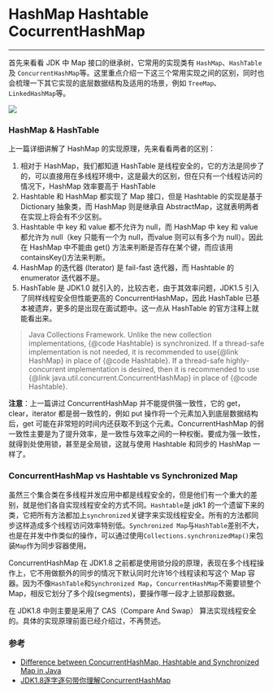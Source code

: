 # HashMap Hashtable CocurrentHashMap
---

首先来看看 JDK 中 Map 接口的继承树，它常用的实现类有 `HashMap`、`HashTable` 及 `ConcurrentHashMap`等。这里重点介绍一下这三个常用实现之间的区别，同时也会梳理一下其它实现的底层数据结构及适用的场景，例如 `TreeMap`、`LinkedHashMap`等。

![](http://ochyazsr6.bkt.clouddn.com/7cbf202b26e96c7a6ea2906044cc2b60.jpg)



### HashMap & HashTable

上一篇详细讲解了 HashMap 的实现原理，先来看看两者的区别：

1. 相对于 HashMap，我们都知道 HashTable 是线程安全的，它的方法是同步了的，可以直接用在多线程环境中，这是最大的区别，但在只有一个线程访问的情况下，HashMap 效率要高于 HashTable
2. Hashtable 和 HashMap 都实现了 Map 接口，但是 Hashtable 的实现是基于 Dictionary 抽象类，而 HashMap 则是继承自 AbstractMap，这就表明两者在实现上将会有不少区别。
3. Hashtable 中 key 和 value 都不允许为 null，而 HashMap 中 key 和 value 都允许为 null（key 只能有一个为 null，而value 则可以有多个为 null）。因此在 HashMap 中不能由 get() 方法来判断是否存在某个键，而应该用 containsKey()方法来判断。
4. HashMap 的迭代器 (Iterator) 是 fail-fast 迭代器，而 Hashtable 的 enumerator 迭代器不是。
5. HashTable 是 JDK1.0 就引入的，比较古老，由于其效率问题，JDK1.5 引入了同样线程安全但性能更高的 ConcurrentHashMap，因此 HashTable 已基本被遗弃，更多的是出现在面试题中。这一点从 HashTable 的官方注释上就能看出来。

> Java Collections Framework.  Unlike the new collection implementations, {@code Hashtable} is synchronized.  If a thread-safe implementation is not needed, it is recommended to use{@link HashMap} in place of {@code Hashtable}.  If a thread-safe highly-concurrent implementation is desired, then it is recommended to use {@link java.util.concurrent.ConcurrentHashMap} in place of {@code Hashtable}.

**注意**：上一篇讲过 ConcurrentHashMap 并不能提供强一致性，它的 get，clear，iterator 都是弱一致性的，例如 put 操作将一个元素加入到底层数据结构后，get 可能在非常短的时间内还获取不到这个元素。ConcurrentHashMap 的弱一致性主要是为了提升效率，是一致性与效率之间的一种权衡。要成为强一致性，就得到处使用锁，甚至是全局锁，这就与使用 Hashtable 和同步的 HashMap 一样了。

### ConcurrentHashMap vs Hashtable vs Synchronized Map

虽然三个集合类在多线程并发应用中都是线程安全的，但是他们有一个重大的差别，就是他们各自实现线程安全的方式不同。`Hashtable`是 jdk1 的一个遗留下来的类，它把所有方法都加上`synchronized`关键字来实现线程安全。所有的方法都同步这样造成多个线程访问效率特别低。`Synchronized Map`与`HashTable`差别不大，也是在并发中作类似的操作，可以通过使用`Collections.synchronizedMap()`来包装`Map`作为同步容器使用。

ConcurrentHashMap 在 JDK1.8 之前都是使用锁分段的原理，表现在多个线程操作上，它不用做额外的同步的情况下默认同时允许16个线程读和写这个 Map 容器。因为不像`HashTable`和`Synchronized Map`，`ConcurrentHashMap`不需要锁整个Map，相反它划分了多个段(segments)，要操作哪一段才上锁那段数据。

在 JDK1.8 中则主要是采用了 CAS（Compare And Swap） 算法实现线程安全的。具体的实现原理前面已经介绍过，不再赘述。




 ### 参考

- [Difference between ConcurrentHashMap, Hashtable and Synchronized Map in Java](https://javarevisited.blogspot.com/2011/04/difference-between-concurrenthashmap.html)
- [JDK1.8逐字逐句带你理解ConcurrentHashMap](https://blog.csdn.net/u012403290/article/details/67636469)

 

 

 